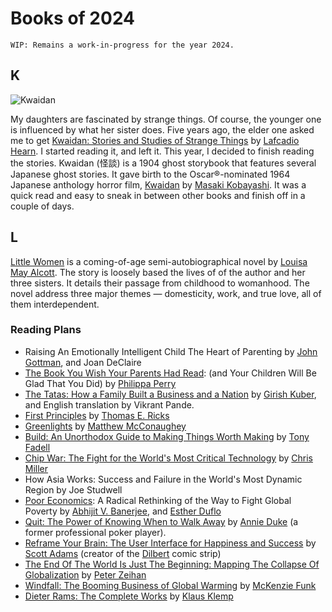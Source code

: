# Books of 2024

`WIP: Remains a work-in-progress for the year 2024.`

## K

<img class="small right" src="https://cdn.oinam.com/img/books/kwaidan.jpg" alt="Kwaidan">

My daughters are fascinated by strange things. Of course, the younger one is influenced by what her sister does. Five years ago, the elder one asked me to get [Kwaidan: Stories and Studies of Strange Things](https://en.wikipedia.org/wiki/Kwaidan%3A_Stories_and_Studies_of_Strange_Things) by [Lafcadio Hearn](https://en.wikipedia.org/wiki/Lafcadio_Hearn). I started reading it, and left it. This year, I decided to finish reading the stories. Kwaidan (怪談) is a 1904 ghost storybook that features several Japanese ghost stories. It gave birth to the Oscar®-nominated 1964 Japanese anthology horror film, [Kwaidan](https://en.wikipedia.org/wiki/Kwaidan_(film)) by [Masaki Kobayashi](https://en.wikipedia.org/wiki/Masaki_Kobayashi). It was a quick read and easy to sneak in between other books and finish off in a couple of days.

## L

[Little Women](https://en.wikipedia.org/wiki/Little_Women) is a coming-of-age semi-autobiographical novel by [Louisa May Alcott](https://en.wikipedia.org/wiki/Louisa_May_Alcott). The story is loosely based  the lives of of the author and her three sisters. It details their passage from childhood to womanhood. The novel address three major themes — domesticity, work, and true love, all of them interdependent.

### Reading Plans

- Raising An Emotionally Intelligent Child The Heart of Parenting by [John Gottman](https://en.wikipedia.org/wiki/John_Gottman), and Joan DeClaire
- [The Book You Wish Your Parents Had Read](https://www.amazon.com/Book-Wish-Your-Parents-Read/dp/1984879553): (and Your Children Will Be Glad That You Did) by [Philippa Perry](https://en.wikipedia.org/wiki/Philippa_Perry)
- [The Tatas: How a Family Built a Business and a Nation](https://www.amazon.com/Tatas-Family-Built-Business-Nation/dp/9352779371) by [Girish Kuber](https://mr.wikipedia.org/wiki/गिरीश_कुबेर), and English translation by Vikrant Pande.
- [First Principles](https://en.wikipedia.org/wiki/First_Principles_(book)) by [Thomas E. Ricks](https://en.wikipedia.org/wiki/Thomas_E._Ricks_(journalist))
- [Greenlights](https://greenlights.com) by [Matthew McConaughey](https://en.wikipedia.org/wiki/Matthew_McConaughey)
- [Build: An Unorthodox Guide to Making Things Worth Making](https://www.amazon.com/Build-Unorthodox-Guide-Making-Things/dp/0063046067/) by [Tony Fadell](https://en.wikipedia.org/wiki/Tony_Fadell)
- [Chip War: The Fight for the World's Most Critical Technology](https://en.wikipedia.org/wiki/Chip_War:_The_Fight_for_the_World%27s_Most_Critical_Technology) by [Chris Miller](https://www.christophermiller.net)
- How Asia Works: Success and Failure in the World's Most Dynamic Region by Joe Studwell
- [Poor Economics](https://en.wikipedia.org/wiki/Poor_Economics): A Radical Rethinking of the Way to Fight Global Poverty by [Abhijit V. Banerjee](https://en.wikipedia.org/wiki/Abhijit_Banerjee),  and [Esther Duflo](https://en.wikipedia.org/wiki/Esther_Duflo)
- [Quit: The Power of Knowing When to Walk Away](https://www.amazon.com/Quit-Power-Knowing-When-Walk/dp/0593422996/) by [Annie Duke](https://en.wikipedia.org/wiki/Annie_Duke)  (a former professional poker player).
- [Reframe Your Brain: The User Interface for Happiness and Success](https://www.amazon.com/dp/B0CFWMH8RB) by [Scott Adams](https://en.wikipedia.org/wiki/Scott_Adams) (creator of the [Dilbert](https://en.wikipedia.org/wiki/Dilbert) comic strip)
- [The End Of The World Is Just The Beginning: Mapping The Collapse Of Globalization](https://en.wikipedia.org/wiki/The_End_of_the_World_is_just_the_Beginning) by [Peter Zeihan](https://en.wikipedia.org/wiki/Peter_Zeihan)
- [Windfall: The Booming Business of Global Warming](https://www.amazon.com/Windfall-Booming-Business-Global-Warming/dp/1594204012) by [McKenzie Funk](https://www.mckenziefunk.com)
- [Dieter Rams: The Complete Works](https://www.amazon.com/Dieter-Rams-Complete-Klaus-Klemp/dp/1838661530/) by [Klaus Klemp](https://de.wikipedia.org/wiki/Klaus_Klemp)